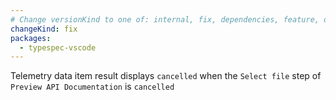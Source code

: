 ```yaml
---
# Change versionKind to one of: internal, fix, dependencies, feature, deprecation, breaking
changeKind: fix
packages:
  - typespec-vscode
---
```


Telemetry data item result displays `cancelled` when the `Select file` step of `Preview API Documentation` is `cancelled` 
